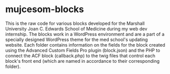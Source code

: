 # mujcesom-blocks
This is the raw code for various blocks developed for the Marshall University Joan C. Edwards School of Medicine during my web dev internship. The blocks work in a WordPress environment and are a part of a specially designed WordPress theme for the med school's updating website. Each folder contains information on the fields for the block created using the Advanced Custom Fields Pro plugin (block.json) and the PHP to connect the ACF block (callback.php) to the twig files that control each block's front end (which are named in accordance to their corresponding folder). 
